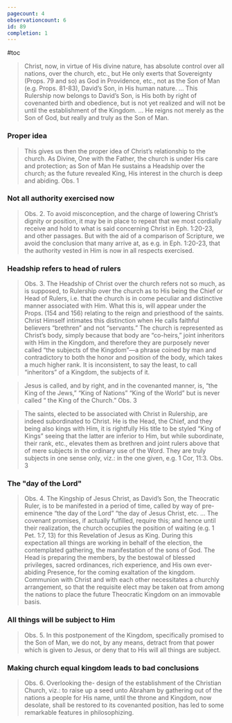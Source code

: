 ```yaml
---
pagecount: 4
observationcount: 6
id: 89
completion: 1
---
```

#toc

>Christ, now, in virtue of His divine nature, has absolute control over all nations, over the church, etc., but He only exerts that Sovereignty (Props. 79 and so) as God in Providence, etc., not as the Son of Man (e.g. Props. 81-83), David’s Son, in His human nature.
>...
>This Rulership now belongs to David’s Son, is His both by right of covenanted birth and obedience, but is not yet realized and will not be until the establishment of the Kingdom.
>...
>He reigns not merely as the Son of God, but really and truly as the Son of Man.
### Proper idea
>This gives us then the proper idea of Christ’s relationship to the church. As Divine, One with the Father, the church is under His care and protection; as Son of Man He sustains a Headship over the church; as the future revealed King, His interest in the church is deep and abiding.
>Obs. 1
### Not all authority exercised now
>Obs. 2. To avoid misconception, and the charge of lowering Christ’s dignity or position, it may be in place to repeat that we most cordially receive and hold to what is said concerning Christ in Eph. 1:20-23, and other passages. But with the aid of a comparison of Scripture, we avoid the conclusion that many arrive at, as e.g. in Eph. 1:20-23, that the authority vested in Him is now in all respects exercised.
### Headship refers to head of rulers
>Obs. 3. The Headship of Christ over the church refers not so much, as is supposed, to Rulership over the church as to His being the Chief or Head of Rulers, i.e. that the church is in come peculiar and distinctive manner associated with Him. What this is, will appear under the Props. (154 and 156) relating to the reign and priesthood of the saints. Christ Himself intimates this distinction when He calls faithful believers “brethren” and not “servants.” The church is represented as Christ’s body, simply because that body are “co-heirs,” joint inheritors with Him in the Kingdom, and therefore they are purposely never called “the subjects of the Kingdom”—a phrase coined by man and contradictory to both the honor and position of the body, which takes a much higher rank. It is inconsistent, to say the least, to call “inheritors” of a Kingdom, the subjects of it.

>Jesus is called, and by right, and in the covenanted manner, is, “the King of the Jews,” “King of Nations” “King of the World” but is never called “ the King of the Church.”
>Obs. 3

>The saints, elected to be associated with Christ in Rulership, are indeed subordinated to Christ. He is the Head, the Chief, and they being also kings with Him, it is rightfully His title to be styled “King of Kings” seeing that the latter are inferior to Him, but while subordinate, their rank, etc., elevates them as brethren and joint rulers above that of mere subjects in the ordinary use of the Word. They are truly subjects in one sense only, viz.: in the one given, e.g. 1 Cor, 11:3.
>Obs. 3
### The "day of the Lord"
>Obs. 4. The Kingship of Jesus Christ, as David’s Son, the Theocratic Ruler, is to be manifested in a period of time, called by way of pre-eminence “the day of the Lord” “the day of Jesus Christ, etc.
>...
>The covenant promises, if actually fulfilled, require this; and hence until their realization, the church occupies the position of waiting (e.g. 1 Pet. 1:7, 13) for this Revelation of Jesus as King. During this expectation all things are working in behalf of the election, the contemplated gathering, the manifestation of the sons of God. The Head is preparing the members, by the bestowal of blessed privileges, sacred ordinances, rich experience, and His own ever-abiding Presence, for the coming exaltation of the kingdom. Communion with Christ and with each other necessitates a churchly arrangement, so that the requisite elect may be taken oat from among the nations to place the future Theocratic Kingdom on an immovable basis.
### All things will be subject to Him
>Obs. 5. In this postponement of the Kingdom, specifically promised to the Son of Man, we do not, by any means, detract from that power which is given to Jesus, or deny that to His will all things are subject.
### Making church equal kingdom leads to bad conclusions
>Obs. 6. Overlooking the- design of the establishment of the Christian Church, viz.: to raise up a seed unto Abraham by gathering out of the nations a people for His name, until the throne and Kingdom, now desolate, shall be restored to its covenanted position, has led to some remarkable features in philosophizing.
